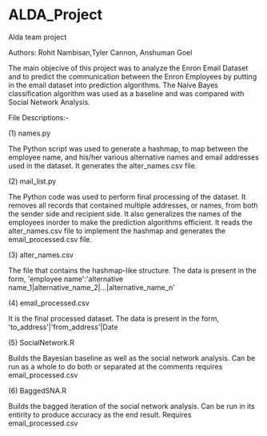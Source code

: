 # ALDA_Project
Alda team project

Authors:
Rohit Nambisan,Tyler Cannon, Anshuman Goel

The main objecive of this project was to analyze the Enron Email Dataset and to predict the communication between the Enron Employees by putting in the email dataset into prediction algorithms. The Naive Bayes classification algorithm was used as a baseline and was compared with Social Network Analysis. 

File Descriptions:-

(1) names.py

The Python script was used to generate a hashmap, to map between the employee name, and his/her various alternative names and email addresses used in the dataset. It generates the alter_names.csv file.	

(2) mail_list.py

The Python code was used to perform final processing of the dataset. It removes all records that contained multiple addresses, or names, from both the sender side and recipient side. It also generalizes the names of the employees inorder to make the prediction algorithms efficient. It reads the alter_names.csv file to implement the hashmap and generates the email_processed.csv file.

(3) alter_names.csv

The file that contains the hashmap-like structure. The data is present in the form, 'employee name':'alternative name_1|alternative_name_2|...|alternative_name_n'

(4) email_processed.csv

It is the final processed dataset. The data is present in the form, 'to_address'|'from_address'|Date

(5) SocialNetwork.R

Builds the Bayesian baseline as well as the social network analysis. Can be run as a whole to do both or separated at the comments requires email_processed.csv

(6) BaggedSNA.R

Builds the bagged iteration of the social network analysis. Can be run in its entirity to produce accuracy as the end result.
Requires email_processed.csv
